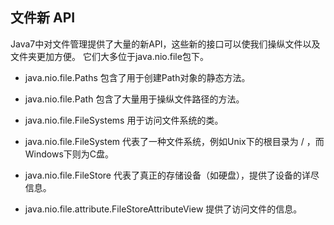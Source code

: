 ## 文件新 API ##

Java7中对文件管理提供了大量的新API，这些新的接口可以使我们操纵文件以及文件夹更加方便。
它们大多位于java.nio.file包下。 

* java.nio.file.Paths
包含了用于创建Path对象的静态方法。

* java.nio.file.Path 
包含了大量用于操纵文件路径的方法。

* java.nio.file.FileSystems 
用于访问文件系统的类。

* java.nio.file.FileSystem 
代表了一种文件系统，例如Unix下的根目录为 / ，而Windows下则为C盘。

* java.nio.file.FileStore 
代表了真正的存储设备（如硬盘），提供了设备的详尽信息。

* java.nio.file.attribute.FileStoreAttributeView 
提供了访问文件的信息。
